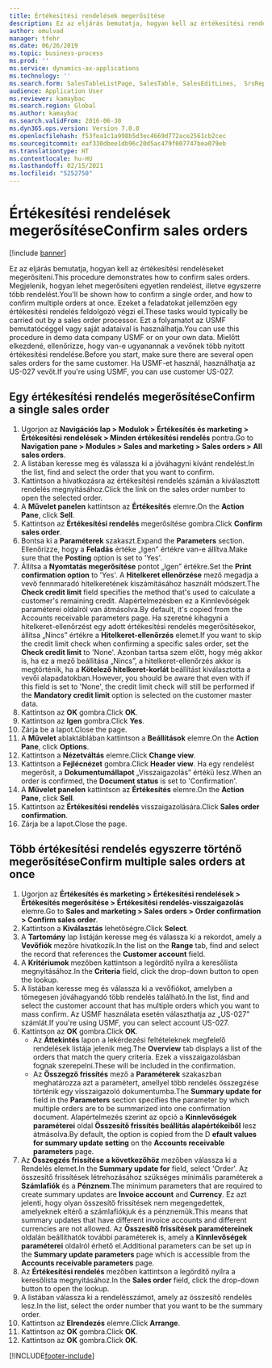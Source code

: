 ```yaml
---
title: Értékesítési rendelések megerősítése
description: Ez az eljárás bemutatja, hogyan kell az értékesítési rendeléseket megerősíteni.
author: omulvad
manager: tfehr
ms.date: 06/26/2019
ms.topic: business-process
ms.prod: ''
ms.service: dynamics-ax-applications
ms.technology: ''
ms.search.form: SalesTableListPage, SalesTable, SalesEditLines,  SrsReportViewerForm, CustConfirmJournal, SysQueryForm, SysQueryFieldLookUp, SysLookup, SalesParmIdLookup, SalesUnconfirmedOrdersPart
audience: Application User
ms.reviewer: kamaybac
ms.search.region: Global
ms.author: kamaybac
ms.search.validFrom: 2016-06-30
ms.dyn365.ops.version: Version 7.0.0
ms.openlocfilehash: f53fea1c1a998b5d3ec4669d772ace2561cb2cec
ms.sourcegitcommit: eaf330dbee1db96c20d5ac479f007747bea079eb
ms.translationtype: HT
ms.contentlocale: hu-HU
ms.lasthandoff: 02/15/2021
ms.locfileid: "5252750"
---
```

# <a name="confirm-sales-orders"></a><span data-ttu-id="8947d-103">Értékesítési rendelések megerősítése</span><span class="sxs-lookup"><span data-stu-id="8947d-103">Confirm sales orders</span></span>

[!include [banner](../../includes/banner.md)]

<span data-ttu-id="8947d-104">Ez az eljárás bemutatja, hogyan kell az értékesítési rendeléseket megerősíteni.</span><span class="sxs-lookup"><span data-stu-id="8947d-104">This procedure demonstrates how to confirm sales orders.</span></span> <span data-ttu-id="8947d-105">Megjelenik, hogyan lehet megerősíteni egyetlen rendelést, illetve egyszerre több rendelést.</span><span class="sxs-lookup"><span data-stu-id="8947d-105">You'll be shown how to confirm a single order, and how to confirm multiple orders at once.</span></span> <span data-ttu-id="8947d-106">Ezeket a feladatokat jellemzően egy értékesítési rendelés feldolgozó végzi el.</span><span class="sxs-lookup"><span data-stu-id="8947d-106">These tasks would typically be carried out by a sales order processor.</span></span> <span data-ttu-id="8947d-107">Ezt a folyamatot az USMF bemutatócéggel vagy saját adataival is használhatja.</span><span class="sxs-lookup"><span data-stu-id="8947d-107">You can use this procedure in demo data company USMF or on your own data.</span></span> <span data-ttu-id="8947d-108">Mielőtt elkezdené, ellenőrizze, hogy van-e ugyanannak a vevőnek több nyitott értékesítési rendelése.</span><span class="sxs-lookup"><span data-stu-id="8947d-108">Before you start, make sure there are several open sales orders for the same customer.</span></span> <span data-ttu-id="8947d-109">Ha USMF-et használ, használhatja az US-027 vevőt.</span><span class="sxs-lookup"><span data-stu-id="8947d-109">If you're using USMF, you can use customer US-027.</span></span>


## <a name="confirm-a-single-sales-order"></a><span data-ttu-id="8947d-110">Egy értékesítési rendelés megerősítése</span><span class="sxs-lookup"><span data-stu-id="8947d-110">Confirm a single sales order</span></span>
1. <span data-ttu-id="8947d-111">Ugorjon az **Navigációs lap > Modulok > Értékesítés és marketing > Értékesítési rendelések > Minden értékesítési rendelés** pontra.</span><span class="sxs-lookup"><span data-stu-id="8947d-111">Go to **Navigation pane > Modules > Sales and marketing > Sales orders > All sales orders**.</span></span>
2. <span data-ttu-id="8947d-112">A listában keresse meg és válassza ki a jóváhagyni kívánt rendelést.</span><span class="sxs-lookup"><span data-stu-id="8947d-112">In the list, find and select the order that you want to confirm.</span></span>
3. <span data-ttu-id="8947d-113">Kattintson a hivatkozásra az értékesítési rendelés számán a kiválasztott rendelés megnyitásához.</span><span class="sxs-lookup"><span data-stu-id="8947d-113">Click the link on the sales order number to open the selected order.</span></span>
4. <span data-ttu-id="8947d-114">A **Művelet panelen** kattintson az **Értékesítés** elemre.</span><span class="sxs-lookup"><span data-stu-id="8947d-114">On the **Action Pane**, click **Sell**.</span></span>
5. <span data-ttu-id="8947d-115">Kattintson az **Értékesítési rendelés** megerősítése gombra.</span><span class="sxs-lookup"><span data-stu-id="8947d-115">Click **Confirm sales order**.</span></span>
6. <span data-ttu-id="8947d-116">Bontsa ki a **Paraméterek** szakaszt.</span><span class="sxs-lookup"><span data-stu-id="8947d-116">Expand the **Parameters** section.</span></span> <span data-ttu-id="8947d-117">Ellenőrizze, hogy a **Feladás** értéke „Igen” értékre van-e állítva.</span><span class="sxs-lookup"><span data-stu-id="8947d-117">Make sure that the **Posting** option is set to 'Yes'.</span></span>  
7. <span data-ttu-id="8947d-118">Állítsa a **Nyomtatás megerősítése** pontot „Igen” értékre.</span><span class="sxs-lookup"><span data-stu-id="8947d-118">Set the **Print confirmation option** to 'Yes'.</span></span> <span data-ttu-id="8947d-119">A **Hitelkeret ellenőrzése** mező megadja a vevő fennmaradó hitelkeretének kiszámításához használt módszert.</span><span class="sxs-lookup"><span data-stu-id="8947d-119">The **Check credit limit** field specifies the method that's used to calculate a customer's remaining credit.</span></span> <span data-ttu-id="8947d-120">Alapértelmezésben ez a Kinnlevőségek paraméterei oldalról van átmásolva.</span><span class="sxs-lookup"><span data-stu-id="8947d-120">By default, it's copied from the Accounts receivable parameters page.</span></span> <span data-ttu-id="8947d-121">Ha szeretné kihagyni a hitelkeret-ellenőrzést egy adott értékesítési rendelés megerősítésekor, állítsa „Nincs” értékre a **Hitelkeret-ellenőrzés** elemet.</span><span class="sxs-lookup"><span data-stu-id="8947d-121">If you want to skip the credit limit check when confirming a specific sales order, set the **Check credit limit** to 'None'.</span></span> <span data-ttu-id="8947d-122">Azonban tartsa szem előtt, hogy még akkor is, ha ez a mező beállítása „Nincs”, a hitelkeret-ellenőrzés akkor is megtörténik, ha a **Kötelező hitelkeret-korlát** beállítást kiválasztotta a vevői alapadatokban.</span><span class="sxs-lookup"><span data-stu-id="8947d-122">However, you should be aware that even with if this field is set to 'None', the credit limit check will still be performed if the **Mandatory credit limit** option is selected on the customer master data.</span></span> 
8. <span data-ttu-id="8947d-123">Kattintson az **OK** gombra.</span><span class="sxs-lookup"><span data-stu-id="8947d-123">Click **OK**.</span></span>
9. <span data-ttu-id="8947d-124">Kattintson az **Igen** gombra.</span><span class="sxs-lookup"><span data-stu-id="8947d-124">Click **Yes**.</span></span>
10. <span data-ttu-id="8947d-125">Zárja be a lapot.</span><span class="sxs-lookup"><span data-stu-id="8947d-125">Close the page.</span></span>
11. <span data-ttu-id="8947d-126">A **Művelet** ablaktáblában kattintson a **Beállítások** elemre.</span><span class="sxs-lookup"><span data-stu-id="8947d-126">On the **Action Pane**, click **Options**.</span></span>
12. <span data-ttu-id="8947d-127">Kattintson a **Nézetváltás** elemre.</span><span class="sxs-lookup"><span data-stu-id="8947d-127">Click **Change view**.</span></span>
13. <span data-ttu-id="8947d-128">Kattintson a **Fejlécnézet** gombra.</span><span class="sxs-lookup"><span data-stu-id="8947d-128">Click **Header view**.</span></span> <span data-ttu-id="8947d-129">Ha egy rendelést megerősít, a **Dokumentumállapot** „Visszaigazolás” értékű lesz.</span><span class="sxs-lookup"><span data-stu-id="8947d-129">When an order is confirmed, the **Document status** is set to 'Confirmation'.</span></span> 
14. <span data-ttu-id="8947d-130">A **Művelet panelen** kattintson az **Értékesítés** elemre.</span><span class="sxs-lookup"><span data-stu-id="8947d-130">On the **Action Pane**, click **Sell**.</span></span>
15. <span data-ttu-id="8947d-131">Kattintson az **Értékesítési rendelés** visszaigazolására.</span><span class="sxs-lookup"><span data-stu-id="8947d-131">Click **Sales order confirmation**.</span></span>
16. <span data-ttu-id="8947d-132">Zárja be a lapot.</span><span class="sxs-lookup"><span data-stu-id="8947d-132">Close the page.</span></span>

## <a name="confirm-multiple-sales-orders-at-once"></a><span data-ttu-id="8947d-133">Több értékesítési rendelés egyszerre történő megerősítése</span><span class="sxs-lookup"><span data-stu-id="8947d-133">Confirm multiple sales orders at once</span></span>
1. <span data-ttu-id="8947d-134">Ugorjon az **Értékesítés és marketing > Értékesítési rendelések > Értékesítés megerősítése > Értékesítési rendelés-visszaigazolás** elemre.</span><span class="sxs-lookup"><span data-stu-id="8947d-134">Go to **Sales and marketing > Sales orders > Order confirmation > Confirm sales order**.</span></span>
2. <span data-ttu-id="8947d-135">Kattintson a **Kiválasztás** lehetőségre.</span><span class="sxs-lookup"><span data-stu-id="8947d-135">Click **Select**.</span></span>
3. <span data-ttu-id="8947d-136">A **Tartomány** lap listáján keresse meg és válassza ki a rekordot, amely a **Vevőfiók** mezőre hivatkozik.</span><span class="sxs-lookup"><span data-stu-id="8947d-136">In the list on the **Range** tab, find and select the record that references the **Customer account** field.</span></span>
4. <span data-ttu-id="8947d-137">A **Kritériumok** mezőben kattintson a legördítő nyílra a keresőlista megnyitásához.</span><span class="sxs-lookup"><span data-stu-id="8947d-137">In the **Criteria** field, click the drop-down button to open the lookup.</span></span>
5. <span data-ttu-id="8947d-138">A listában keresse meg és válassza ki a vevőfiókot, amelyben a tömegesen jóváhagyandó több rendelés található.</span><span class="sxs-lookup"><span data-stu-id="8947d-138">In the list, find and select the customer account that has multiple orders which you want to mass confirm.</span></span> <span data-ttu-id="8947d-139">Az USMF használata esetén választhatja az „US-027” számlát.</span><span class="sxs-lookup"><span data-stu-id="8947d-139">If you're using USMF, you can select account US-027.</span></span>  
6. <span data-ttu-id="8947d-140">Kattintson az **OK** gombra.</span><span class="sxs-lookup"><span data-stu-id="8947d-140">Click **OK**.</span></span>
    - <span data-ttu-id="8947d-141">Az **Áttekintés** lapon a lekérdezési feltételeknek megfelelő rendelések listája jelenik meg.</span><span class="sxs-lookup"><span data-stu-id="8947d-141">The **Overview** tab displays a list of the orders that match the query criteria.</span></span> <span data-ttu-id="8947d-142">Ezek a visszaigazolásban fognak szerepelni.</span><span class="sxs-lookup"><span data-stu-id="8947d-142">These will be included in the confirmation.</span></span>  
    - <span data-ttu-id="8947d-143">Az **Összegző frissítés** mező a **Paraméterek** szakaszban meghatározza azt a paramétert, amellyel több rendelés összegzése történik egy visszaigazoló dokumentumba.</span><span class="sxs-lookup"><span data-stu-id="8947d-143">The **Summary update for** field in the **Parameters** section specifies the parameter by which multiple orders are to be summarized into one confirmation document.</span></span> <span data-ttu-id="8947d-144">Alapértelmezés szerint az opció a **Kinnlevőségek paraméterei** oldal **Összesítő frissítés beállítás alapértékeiből** lesz átmásolva.</span><span class="sxs-lookup"><span data-stu-id="8947d-144">By default, the option is copied from the D **efault values for summary update setting** on the **Accounts receivable parameters** page.</span></span>  
7. <span data-ttu-id="8947d-145">Az **Összegzés frissítése a következőhöz** mezőben válassza ki a Rendelés elemet.</span><span class="sxs-lookup"><span data-stu-id="8947d-145">In the **Summary update for** field, select 'Order'.</span></span> <span data-ttu-id="8947d-146">Az összesítő frissítések létrehozásához szükséges minimális paraméterek a **Számlafiók** és a **Pénznem**.</span><span class="sxs-lookup"><span data-stu-id="8947d-146">The minimum parameters that are required to create summary updates are **Invoice account** and **Currency**.</span></span> <span data-ttu-id="8947d-147">Ez azt jelenti, hogy olyan összesítő frissítések nem megengedettek, amelyeknek eltérő a számlafiókjuk és a pénznemük.</span><span class="sxs-lookup"><span data-stu-id="8947d-147">This means that summary updates that have different invoice accounts and different currencies are not allowed.</span></span> <span data-ttu-id="8947d-148">Az **Összesítő frissítések paramétereinek** oldalán beállíthatók további paraméterek is, amely a **Kinnlevőségek paraméterei** oldalról érhető el.</span><span class="sxs-lookup"><span data-stu-id="8947d-148">Additional parameters can be set up in the **Summary update parameters** page which is accessible from the **Accounts receivable parameters** page.</span></span> 
8. <span data-ttu-id="8947d-149">Az **Értékesítési rendelés** mezőben kattintson a legördítő nyílra a keresőlista megnyitásához.</span><span class="sxs-lookup"><span data-stu-id="8947d-149">In the **Sales order** field, click the drop-down button to open the lookup.</span></span>
9. <span data-ttu-id="8947d-150">A listában válassza ki a rendelésszámot, amely az összesítő rendelés lesz.</span><span class="sxs-lookup"><span data-stu-id="8947d-150">In the list, select the order number that you want to be the summary order.</span></span>
10. <span data-ttu-id="8947d-151">Kattintson az **Elrendezés** elemre.</span><span class="sxs-lookup"><span data-stu-id="8947d-151">Click **Arrange**.</span></span>
11. <span data-ttu-id="8947d-152">Kattintson az **OK** gombra.</span><span class="sxs-lookup"><span data-stu-id="8947d-152">Click **OK**.</span></span>
12. <span data-ttu-id="8947d-153">Kattintson az **OK** gombra.</span><span class="sxs-lookup"><span data-stu-id="8947d-153">Click **OK**.</span></span>



[!INCLUDE[footer-include](../../../includes/footer-banner.md)]